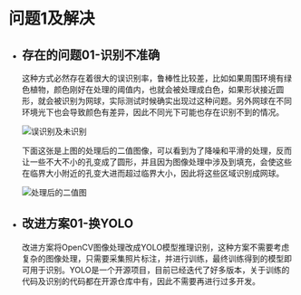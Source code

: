 # 问题1及解决

- ## 存在的问题01-识别不准确

    这种方式必然存在着很大的误识别率，鲁棒性比较差，比如如果周围环境有绿色植物，颜色刚好在处理的阈值内，也就会被处理成白色，如果形状接近圆形，就会被识别为网球，实际测试时候确实出现过这种问题。另外网球在不同环境光下也会导致颜色有差异，因此不同光下可能也存在识别不到的情况。  

    ![误识别及未识别](./assert/records/record_01_01.jpg "误识别及未识别")  
    
    下面这张是上图的处理后的二值图像，可以看到为了降噪和平滑的处理，反而让一些不大不小的孔变成了圆形，并且因为图像处理中涉及到填充，会使这些在临界大小附近的孔变大进而超过临界大小，因此将这些区域识别成网球。  

    ![处理后的二值图](./assert/records/record_01_02.jpg "处理后的二值图")  
   
- ## 改进方案01-换YOLO

    改进方案将OpenCV图像处理改成YOLO模型推理识别，这种方案不需要考虑复杂的图像处理，只需要采集照片标注，并进行训练，最终训练得到的模型即可用于识别。YOLO是一个开源项目，目前已经迭代了好多版本，关于训练的代码及识别的代码都在开源仓库中有，因此不需要再进行过多开发。
